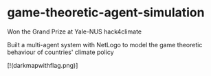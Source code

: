 # game-theoretic-agent-simulation

Won the Grand Prize at Yale-NUS hack4climate

Built a multi-agent system with NetLogo to model the game theoretic behaviour of countries' climate policy

[!(darkmapwithflag.png)]

